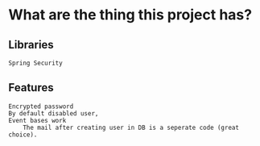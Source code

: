 # What are the thing this project has?

 ## Libraries
 	Spring Security

 ## Features
  	Encrypted password
  	By default disabled user,
  	Event bases work
  		The mail after creating user in DB is a seperate code (great choice).